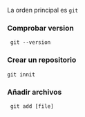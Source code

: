 La orden principal es ` git `

### Comprobar version
` git --version`

### Crear un repositorio
` git innit `

### Añadir archivos
` git add [file]`


